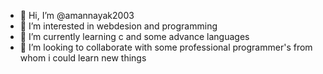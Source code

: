 - 👋 Hi, I’m @amannayak2003
- 👀 I’m interested in webdesion and programming
- 🌱 I’m currently learning c and some advance languages
- 💞️ I’m looking to collaborate with some professional programmer's from whom i could learn new things

<!---
amannayak2003/amannayak2003 is a ✨ special ✨ repository because its `README.md` (this file) appears on your GitHub profile.
You can click the Preview link to take a look at your changes.
--->
